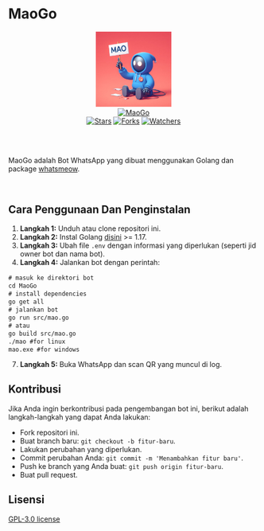 # MaoGo

<div align="center">
  <img src="./static/logo.jpg" width="30%" alt="Logo Mao"><br>
  <a href="#"><img alt="MaoGo" src="https://img.shields.io/badge/MaoGo-green?colorA=%23ff0000&colorB=%23017e40&style=for-the-badge"></a><br>
  <a href="https://github.com/fckvania/MaoGo/stargazers"><img alt="Stars" src="https://img.shields.io/github/stars/fckvania/MaoGo?style=flat-square"></a>
  <a href="https://github.com/fckvania/MaoGo/network/members"><img alt="Forks" src="https://img.shields.io/github/forks/fckvania/MaoGo?style=flat-square"></a>
  <a href="https://github.com/fckvania/MaoGo/watchers"><img alt="Watchers" src="https://img.shields.io/github/watchers/fckvania/MaoGo?style=flat-square"></a>
</div>

<br><br>
<p>MaoGo adalah Bot WhatsApp yang dibuat menggunakan Golang dan package <a href="https://github.com/tulir/whatsmeow" target="_blank">whatsmeow</a>.</p><br>


## Cara Penggunaan Dan Penginstalan

1. **Langkah 1:** Unduh atau clone repositori ini.
3. **Langkah 2:** Instal Golang [disini](https://go.dev/doc/install)  >= 1.17.
4. **Langkah 3:** Ubah file `.env` dengan informasi yang diperlukan (seperti jid owner bot dan nama bot).
5. **Langkah 4:** Jalankan bot dengan perintah:
```shell
# masuk ke direktori bot
cd MaoGo
# install dependencies
go get all
# jalankan bot
go run src/mao.go
# atau
go build src/mao.go
./mao #for linux
mao.exe #for windows
```
7. **Langkah 5:** Buka WhatsApp dan scan QR yang muncul di log.

## Kontribusi

Jika Anda ingin berkontribusi pada pengembangan bot ini, berikut adalah langkah-langkah yang dapat Anda lakukan:
- Fork repositori ini.
- Buat branch baru: `git checkout -b fitur-baru`.
- Lakukan perubahan yang diperlukan.
- Commit perubahan Anda: `git commit -m 'Menambahkan fitur baru'`.
- Push ke branch yang Anda buat: `git push origin fitur-baru`.
- Buat pull request.

## Lisensi

[GPL-3.0 license](/LICENSE.txt)
